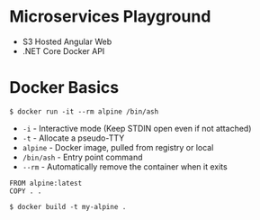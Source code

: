 # Microservices Playground

* S3 Hosted Angular Web
* .NET Core Docker API

# Docker Basics

```
$ docker run -it --rm alpine /bin/ash
```

* `-i` - Interactive mode (Keep STDIN open even if not attached)
* `-t` - Allocate a pseudo-TTY
* `alpine` - Docker image, pulled from registry or local
* `/bin/ash` - Entry point command
* `--rm` - Automatically remove the container when it exits

```
FROM alpine:latest
COPY . .
```

```
$ docker build -t my-alpine .
```